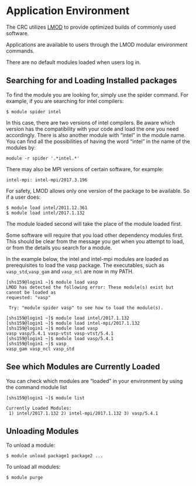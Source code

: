 # Application Environment

The CRC utilizes [LMOD](https://www.tacc.utexas.edu/research-development/tacc-projects/lmod) to provide optimized 
builds of commonly used software.

Applications are available to users through the LMOD modular environment commands.

There are no default modules loaded when users log in.

## Searching for and Loading Installed packages

To find the module you are looking for, simply use the spider command. For example, if you are searching for intel compilers:

```commandline
$ module spider intel
```

In this case, there are&nbsp;two versions of intel compilers. Be aware which version has the compatibility with your 
code and load the one you need accordingly.&nbsp;There is also another module with “intel” in the module name. 
You can find all the possibilities of having the word “intel” in the name of the modules by:

```commandline
module -r spider '.*intel.*'
```

There may also be MPI versions of certain software, for example:

`intel-mpi: intel-mpi/2017.3.196`

For safety, LMOD allows only one version of the package to be available. So if a user does:

```commandline
$ module load intel/2011.12.361
$ module load intel/2017.1.132
```

The module loaded second will take the place of the module loaded first.

Some software will require that you load other dependency modules first. 
This should be clear from the message you get when you attempt to load, or from the details you search for a module.

In the example below, the intel and intel-mpi modules are loaded&nbsp;as prerequisites to load the vasp package. 
The executables, such as `vasp_std`,`vasp_gam` and `vasp_ncl` are now in my PATH.

```commandline
[shs159@login1 ~]$ module load vasp
LMOD has detected the following error: These module(s) exist but cannot be loaded as
requested: "vasp"

 Try: "module spider vasp" to see how to load the module(s).

[shs159@login1 ~]$ module load intel/2017.1.132
[shs159@login1 ~]$ module load intel-mpi/2017.1.132
[shs159@login1 ~]$ module load vasp
vasp vasp/5.4.1 vasp-vtst vasp-vtst/5.4.1
[shs159@login1 ~]$ module load vasp/5.4.1
[shs159@login1 ~]$ vasp_
vasp_gam vasp_ncl vasp_std
```

## See which Modules are Currently Loaded

You can check which modules are “loaded” in your environment by using the command&nbsp;module list

```commandline
[shs159@login1 ~]$ module list

Currently Loaded Modules:
 1) intel/2017.1.132 2) intel-mpi/2017.1.132 3) vasp/5.4.1
```

## Unloading Modules

To unload a module:

```commandline
$ module unload package1 package2 ...
```

To unload all modules:

```commandline
$ module purge
```

